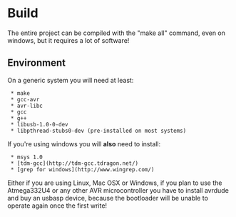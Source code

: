 # Build

The entire project can be compiled with the "make all" command, even on windows, but it requires a lot of software!


## Environment

On a generic system you will need at least:

     * make
     * gcc-avr
	 * avr-libc
	 * gcc
     * g++
	 * libusb-1.0-0-dev
	 * libpthread-stubs0-dev (pre-installed on most systems)
	 
If you're using windows you will __also__ need to install:
     
	 * msys 1.0
	 * [tdm-gcc](http://tdm-gcc.tdragon.net/)
	 * [grep for windows](http://www.wingrep.com/)
	 
Either if you are using Linux, Mac OSX or Windows, if you plan to use the Atmega332U4 or any other
AVR microcontroller you have to install avrdude and buy an usbasp device, because the bootloader will be
unable to operate again once the first write!